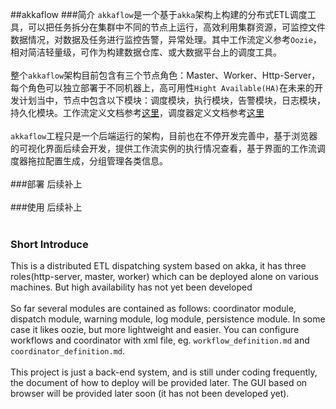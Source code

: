 ##akkaflow
###简介
`akkaflow`是一个基于`akka`架构上构建的分布式ETL调度工具，可以把任务拆分在集群中不同的节点上运行，高效利用集群资源，可监控文件数据情况，对数据及任务进行监控告警，异常处理。其中工作流定义参考`Oozie`，相对简洁轻量级，可作为构建数据仓库、或大数据平台上的调度工具。</br>
</br>
整个`akkaflow`架构目前包含有三个节点角色：Master、Worker、Http-Server，每个角色可以独立部署于不同机器上，高可用性`Hight Available(HA)`在未来的开发计划当中，节点中包含以下模块：调度模块，执行模块，告警模块，日志模块，持久化模块。工作流定义文档参考[这里](https://github.com/Kent7306/akkaflow/blob/master/workflow_definition.md)，调度器定义文档参考[这里](https://github.com/Kent7306/akkaflow/blob/master/coordinator_definition.md)</br>
</br>
`akkaflow`工程只是一个后端运行的架构，目前也在不停开发完善中，基于浏览器的可视化界面后续会开发，提供工作流实例的执行情况查看，基于界面的工作流调度器拖拉配置生成，分组管理各类信息。</br>
</br>
###部署
后续补上</br>
</br>
###使用
后续补上</br>
</br>


### Short Introduce
This is a distributed ETL dispatching system based on akka, it has three roles(http-server, master, worker) which can be deployed alone on various machines. But high availability has not yet been developed </br>
</br>
So far several modules are contained as follows: coordinator module, dispatch module, warning module, log module, persistence module. In some case it likes oozie, but more lightweight and easier. You can configure workflows and coordinator with xml file, eg. `workflow_definition.md` and `coordinator_definition.md`.</br>
</br>
This project is just a back-end system, and is still under coding frequently, the document of how to deploy will be provided later. The GUI based on browser will be provided later soon (it has not been developed yet).</br>
</br>


